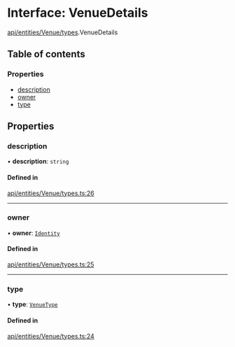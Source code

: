 # Interface: VenueDetails

[api/entities/Venue/types](../wiki/api.entities.Venue.types).VenueDetails

## Table of contents

### Properties

- [description](../wiki/api.entities.Venue.types.VenueDetails#description)
- [owner](../wiki/api.entities.Venue.types.VenueDetails#owner)
- [type](../wiki/api.entities.Venue.types.VenueDetails#type)

## Properties

### description

• **description**: `string`

#### Defined in

[api/entities/Venue/types.ts:26](https://github.com/PolymeshAssociation/polymesh-sdk/blob/f8a937f04/src/api/entities/Venue/types.ts#L26)

___

### owner

• **owner**: [`Identity`](../wiki/api.entities.Identity.Identity)

#### Defined in

[api/entities/Venue/types.ts:25](https://github.com/PolymeshAssociation/polymesh-sdk/blob/f8a937f04/src/api/entities/Venue/types.ts#L25)

___

### type

• **type**: [`VenueType`](../wiki/api.entities.Venue.types.VenueType)

#### Defined in

[api/entities/Venue/types.ts:24](https://github.com/PolymeshAssociation/polymesh-sdk/blob/f8a937f04/src/api/entities/Venue/types.ts#L24)
